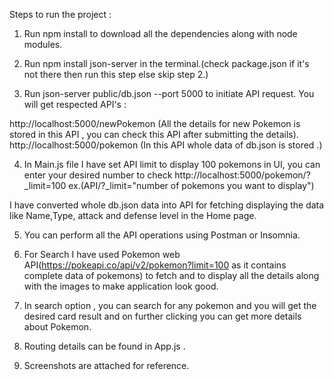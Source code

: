 Steps to run the project :

1. Run npm install to download all the dependencies along with node modules.

2. Run npm install json-server in the terminal.(check package.json if it's not there then run this step else skip step 2.)

3. Run json-server public/db.json --port 5000 to initiate API request.
   You will get respected API's :

http://localhost:5000/newPokemon (All the details for new Pokemon is stored in this API , you can check this API after submitting the details).
http://localhost:5000/pokemon (In this API whole data of db.json is stored .)

4. In Main.js file I have set API limit to display 100 pokemons in UI, you can enter your desired number to check http://localhost:5000/pokemon/?_limit=100 ex.(API/?\_limit="number of pokemons you want to display")

I have converted whole db.json data into API for fetching displaying the data like Name,Type, attack and defense level in the Home page.

5. You can perform all the API operations using Postman or Insomnia.

6. For Search I have used Pokemon web API(https://pokeapi.co/api/v2/pokemon?limit=100 as it contains complete data of pokemons) to fetch and to display all the details along with the images to make application look good.

7. In search option , you can search for any pokemon and you will get the desired card result and on further clicking you can get more details about Pokemon.

8. Routing details can be found in App.js .

9. Screenshots are attached for reference.
